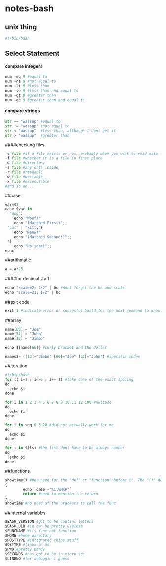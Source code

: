 # notes-bash

## unix thing
```python
#!/bin/bash
```

## Select Statement
#### compare integers
```python
num -eq 9 #equal to
num -ne 9 #not equal to
num -lt 9 #less than
num -le 9 #less than and equal to 
num -gt 9 #greater than
num -ge 9 #greater than and equal to 
```

#### compare strings
```python
str == "wassup" #equal to 
str != "wassup" #not equal to 
str < "wassup"  #less than, although I dont get it
str > "wassup"  #greater than
```

####checking files
```python
-e file #if a file exists or not, probably when you want to read data from a file
-f file #whether it is a file in first place
-d file #directory
-s file #any data inside
-r file #readable
-w file #writable
-x file #excecutable
#and so on...
```

##case
```python
var=$1
case $var in
  "dog")
    echo "Woof!"
    echo "(Matched First)";;
 "cat" | "kitty")
    echo "Meow!"
    echo "(Matched Second!)";;
 *)
    echo "No idea!";;
esac
```

##arithmatic
```python
a = a*25
```

####for decimal stuff
```python
echo "scale=2; 1/2" | bc #dont forget the bc and scale
echo "scale=21; 1/2" | bc 
```

##exit code
```python
exit 1 #indicate error or succesful build for the next command to know
```

##array
```python
name[66] = "Joe"
name[32] = "John"
name[12] = "Jimbo"

echo ${name[66]} #curly bracket and the dollar

names2= ([12]="Jimbo" [66]="Joe" [32]="John") #specific index
```

##iteration

```python
#!/bin/bash
for (( i=1 ; i<=5 ; i++ )) #take care of the exact spacing
do
  echo $i
done

for i in 1 2 3 4 5 6 7 8 9 10 11 12 100 #nutcase
do
  echo $i
done

for i in seq 0 5 20 #did not actually work for me
do
  echo $i
done

for i in $(ls) #the list dont have to be always number
do
  echo $i
done

```

##functions
```python
showtime() ##no need for the "def" or "function" before it. The "()" does the job
{
        echo `date +"%1:%M%P"`
        return #need to mention the return
}
showtime #no need of the brackets to call the func
```

##internal variables
```python
$BASH_VERSION #got to be captial letters
$BASH_UID #id can be pretty useless
$FUNCNAME #its func not function
$HOME #home directory
$HOSTTYPE #integrated chips stuff
$OSTYPE #linux or ms
$PWD #pretty handy
$SECONDS #has got to be in micro sec
$LINENO #for debuggin i guess

```






